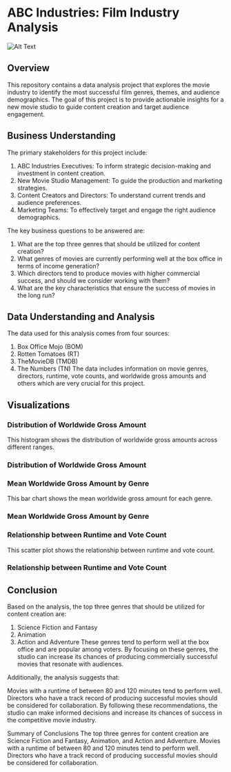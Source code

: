 # ABC Industries: Film Industry Analysis
![Alt Text]("C:\Users\Administrator\Downloads\Cinema.jpg")






## Overview
This repository contains a data analysis project that explores the movie industry to identify the most successful film genres, themes, and audience demographics. The goal of this project is to provide actionable insights for a new movie studio to guide content creation and target audience engagement.

## Business Understanding
The primary stakeholders for this project include:

   1. ABC Industries Executives: To inform strategic decision-making and investment in content creation.
   2. New Movie Studio Management: To guide the production and marketing strategies.
   3. Content Creators and Directors: To understand current trends and audience preferences.
   4. Marketing Teams: To effectively target and engage the right audience demographics.

The key business questions to be answered are:

   1. What are the top three genres that should be utilized for content creation?
   2. What genres of movies are currently performing well at the box office in terms of income generation?
   3. Which directors tend to produce movies with higher commercial success, and should we consider working with them?
   4. What are the key characteristics that ensure the success of movies in the long run?

## Data Understanding and Analysis

The data used for this analysis comes from four sources:

1. Box Office Mojo (BOM)
2. Rotten Tomatoes (RT)
3. TheMovieDB (TMDB)
4. The Numbers (TN)
The data includes information on movie genres, directors, runtime, vote counts, and worldwide gross amounts and others which are very crucial for this project.

## Visualizations
### Distribution of Worldwide Gross Amount
This histogram shows the distribution of worldwide gross amounts across different ranges.

### Distribution of Worldwide Gross Amount

### Mean Worldwide Gross Amount by Genre
This bar chart shows the mean worldwide gross amount for each genre.

### Mean Worldwide Gross Amount by Genre

### Relationship between Runtime and Vote Count
This scatter plot shows the relationship between runtime and vote count.

### Relationship between Runtime and Vote Count

## Conclusion
Based on the analysis, the top three genres that should be utilized for content creation are:

1. Science Fiction and Fantasy
2. Animation
3. Action and Adventure
These genres tend to perform well at the box office and are popular among voters. By focusing on these genres, the studio can increase its chances of producing commercially successful movies that resonate with audiences.

Additionally, the analysis suggests that:

Movies with a runtime of between 80 and 120 minutes tend to perform well.
Directors who have a track record of producing successful movies should be considered for collaboration.
By following these recommendations, the studio can make informed decisions and increase its chances of success in the competitive movie industry.

Summary of Conclusions
The top three genres for content creation are Science Fiction and Fantasy, Animation, and Action and Adventure.
Movies with a runtime of between 80 and 120 minutes tend to perform well.
Directors who have a track record of producing successful movies should be considered for collaboration.